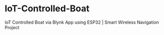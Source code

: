 # IoT-Controlled-Boat
IoT Controlled Boat via Blynk App using ESP32 | Smart Wireless Navigation Project
